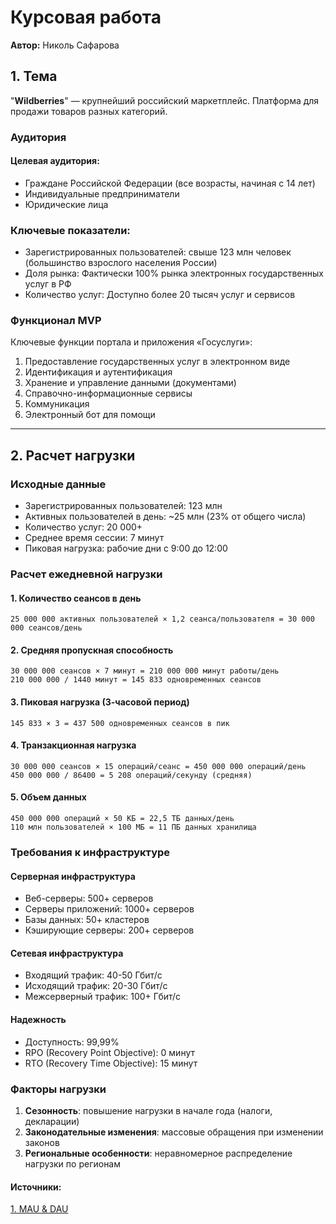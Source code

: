 # Курсовая работа  
**Автор:** Николь Сафарова

## 1. Тема  
"**Wildberries**" — крупнейший российский маркетплейс. Платформа для продажи товаров разных категорий.


### Аудитория

#### Целевая аудитория:
- Граждане Российской Федерации (все возрасты, начиная с 14 лет) 
- Индивидуальные предприниматели  
- Юридические лица  

### Ключевые показатели:
- Зарегистрированных пользователей: свыше 123 млн человек (большинство взрослого населения России)  
- Доля рынка: Фактически 100% рынка электронных государственных услуг в РФ 
- Количество услуг: Доступно более 20 тысяч услуг и сервисов

### Функционал MVP

Ключевые функции портала и приложения «Госуслуги»:

 1. Предоставление государственных услуг в электронном виде
 2. Идентификация и аутентификация
 3. Хранение и управление данными (документами)
 4. Справочно-информационные сервисы
 5. Коммуникация
 6. Электронный бот для помощи
---

## 2. Расчет нагрузки

### Исходные данные
- Зарегистрированных пользователей: 123 млн
- Активных пользователей в день: ~25 млн (23% от общего числа)
- Количество услуг: 20 000+
- Среднее время сессии: 7 минут
- Пиковая нагрузка: рабочие дни с 9:00 до 12:00

### Расчет ежедневной нагрузки

#### 1. Количество сеансов в день
```
25 000 000 активных пользователей × 1,2 сеанса/пользователя = 30 000 000 сеансов/день
```

#### 2. Средняя пропускная способность
```
30 000 000 сеансов × 7 минут = 210 000 000 минут работы/день
210 000 000 / 1440 минут = 145 833 одновременных сеансов
```

#### 3. Пиковая нагрузка (3-часовой период)
```
145 833 × 3 = 437 500 одновременных сеансов в пик
```

#### 4. Транзакционная нагрузка
```
30 000 000 сеансов × 15 операций/сеанс = 450 000 000 операций/день
450 000 000 / 86400 = 5 208 операций/секунду (средняя)
```

#### 5. Объем данных
```
450 000 000 операций × 50 КБ = 22,5 ТБ данных/день
110 млн пользователей × 100 МБ = 11 ПБ данных хранилища
```

### Требования к инфраструктуре

#### Серверная инфраструктура
- Веб-серверы: 500+ серверов
- Серверы приложений: 1000+ серверов  
- Базы данных: 50+ кластеров
- Кэширующие серверы: 200+ серверов

#### Сетевая инфраструктура
- Входящий трафик: 40-50 Гбит/с
- Исходящий трафик: 20-30 Гбит/с
- Межсерверный трафик: 100+ Гбит/с

#### Надежность
- Доступность: 99,99%
- RPO (Recovery Point Objective): 0 минут
- RTO (Recovery Time Objective): 15 минут

### Факторы нагрузки
1. **Сезонность**: повышение нагрузки в начале года (налоги, декларации)
2. **Законодательные изменения**: массовые обращения при изменении законов
3. **Региональные особенности**: неравномерное распределение нагрузки по регионам

#### Источники:
[1. MAU & DAU](https://hypestat.com/info/wildberries.ru)
